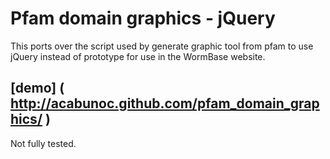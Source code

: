 # Pfam domain graphics - jQuery

This ports over the script used by generate graphic tool from pfam to use jQuery instead of prototype for use in the WormBase website.

## [demo] ( http://acabunoc.github.com/pfam_domain_graphics/ )

Not fully tested. 
